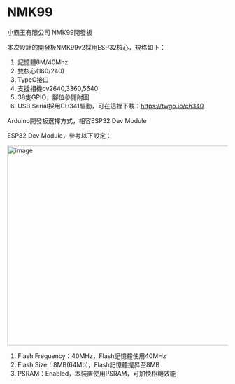 # NMK99
小霸王有限公司 NMK99開發板

本次設計的開發板NMK99v2採用ESP32核心，規格如下：

1. 記憶體8M/40Mhz
2. 雙核心(160/240)
3. TypeC接口
4. 支援相機ov2640,3360,5640
5. 38隻GPIO，腳位參閱附圖
6. USB Serial採用CH341驅動，可在這裡下載：https://twgo.io/ch340

Arduino開發板選擇方式，相容ESP32 Dev Module

ESP32 Dev Module，參考以下設定：

  <img width="657" height="456" alt="image" src="https://github.com/user-attachments/assets/52595588-ebd4-4b87-90b3-ff9f01f435c9" />

  1. Flash Frequency：40MHz，Flash記憶體使用40MHz
  2. Flash Size：8MB(64Mb)，Flash記憶體提昇至8MB
  3. PSRAM：Enabled，本裝置使用PSRAM，可加快相機效能

